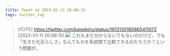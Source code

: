 ```yaml
---
title: Tweet at 2023-01-11 20:06:15
tags: twitter_log
---
```


> [!CITE] https://twitter.com/kaisekiriu/status/1613130160865411072 (2023-01-11 20:06:15)
> ![](https://twitter.com/kaisekiriu/status/1613130160865411072)
> これもまた分からないでもないのだけど、でも「生きた化石らしさ」なんてものを系統間で比較できるのだろうか？という問題が。
